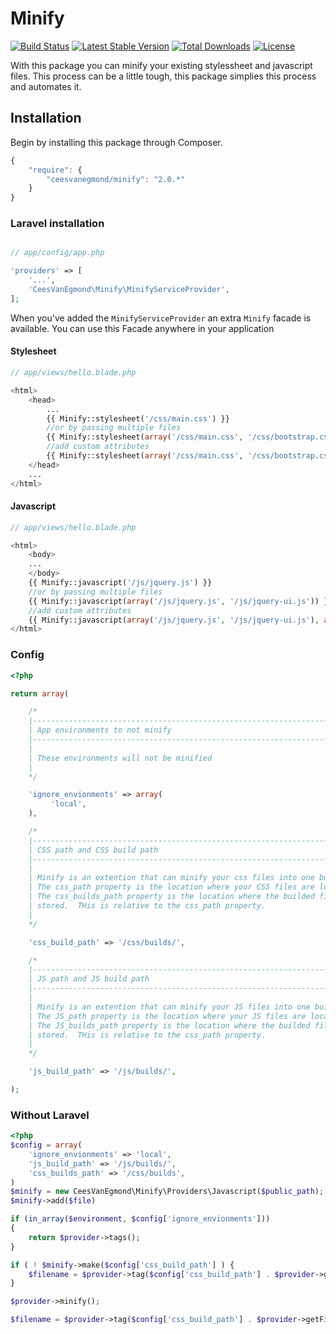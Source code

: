 # Minify

[![Build Status](https://travis-ci.org/ceesvanegmond/minify.svg?branch=master)](https://travis-ci.org/ceesvanegmond/minify)
[![Latest Stable Version](https://poser.pugx.org/ceesvanegmond/minify/v/stable.png)](https://packagist.org/packages/ceesvanegmond/minify)
[![Total Downloads](https://poser.pugx.org/ceesvanegmond/minify/downloads.png)](https://packagist.org/packages/ceesvanegmond/minify)
[![License](https://poser.pugx.org/ceesvanegmond/minify/license.png)](https://packagist.org/packages/ceesvanegmond/minify)

With this package you can minify your existing stylessheet and javascript files. This process can be a little tough, this package simplies this process and automates it.

## Installation

Begin by installing this package through Composer.

```js
{
    "require": {
    	"ceesvanegmond/minify": "2.0.*"
	}
}
```

### Laravel installation
```php

// app/config/app.php

'providers' => [
    '...',
    'CeesVanEgmond\Minify\MinifyServiceProvider',
];
```

When you've added the ```MinifyServiceProvider``` an extra ```Minify``` facade is available.
You can use this Facade anywhere in your application

#### Stylesheet
```php
// app/views/hello.blade.php

<html>
	<head>
		...
		{{ Minify::stylesheet('/css/main.css') }}
		//or by passing multiple files
		{{ Minify::stylesheet(array('/css/main.css', '/css/bootstrap.css')) }}
		//add custom attributes
		{{ Minify::stylesheet(array('/css/main.css', '/css/bootstrap.css'), array('foo' => 'bar')) }}
	</head>
	...
</html>

```

#### Javascript
```php
// app/views/hello.blade.php

<html>
	<body>
	...
	</body>
	{{ Minify::javascript('/js/jquery.js') }}
	//or by passing multiple files
	{{ Minify::javascript(array('/js/jquery.js', '/js/jquery-ui.js')) }}
	//add custom attributes
	{{ Minify::javascript(array('/js/jquery.js', '/js/jquery-ui.js'), array('bar' => 'baz')) }}
</html>

```

### Config
```php
<?php

return array(

    /*
    |--------------------------------------------------------------------------
    | App environments to not minify
    |--------------------------------------------------------------------------
    |
    | These environments will not be minified
    |
    */

    'ignore_envionments' => array(
	     'local',
    ),

    /*
    |--------------------------------------------------------------------------
    | CSS path and CSS build path
    |--------------------------------------------------------------------------
    |
    | Minify is an extention that can minify your css files into one build file.
    | The css_path property is the location where your CSS files are located
    | The css_builds_path property is the location where the builded files are
    | stored.  THis is relative to the css_path property.
    |
    */

    'css_build_path' => '/css/builds/',

    /*
    |--------------------------------------------------------------------------
    | JS path and JS build path
    |--------------------------------------------------------------------------
    |
    | Minify is an extention that can minify your JS files into one build file.
    | The JS_path property is the location where your JS files are located
    | The JS_builds_path property is the location where the builded files are
    | stored.  THis is relative to the css_path property.
    |
    */

    'js_build_path' => '/js/builds/',

);
```

### Without Laravel

```php
<?php
$config = array(
	'ignore_envionments' => 'local',
	'js_build_path' => '/js/builds/',
	'css_builds_path' => '/css/builds',
)
$minify = new CeesVanEgmond\Minify\Providers\Javascript($public_path);
$minify->add($file)

if (in_array($environment, $config['ignore_envionments']))
{
    return $provider->tags();
}

if ( ! $minify->make($config['css_build_path'] ) {
	$filename = $provider->tag($config['css_build_path'] . $provider->getFilename());
}

$provider->minify();

$filename = $provider->tag($config['css_build_path'] . $provider->getFilename());
        
```
